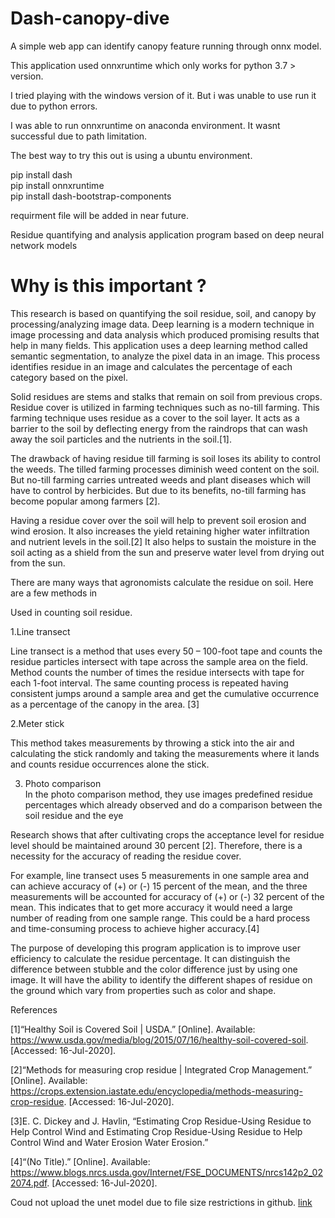 # Dash-canopy-dive
A simple web app can identify canopy feature running through onnx model. 

This application used  onnxruntime which only works for python 3.7 > version.

I tried playing with the windows version of it. But i was unable to use run it due to python errors. 

I was able to run onnxruntime on anaconda environment. It wasnt successful due to path limitation. 

The best way to try this out is using a ubuntu environment. 

pip install dash<br>
pip install onnxruntime<br> 
pip install dash-bootstrap-components

requirment file will be added in near future.

Residue quantifying and analysis application program based on deep neural network models 

# Why is this important ? 

This research is based on quantifying the soil residue, soil, and canopy by processing/analyzing image data.  Deep learning is a modern technique in image processing and data analysis which produced promising results that help in many fields.  This application uses a deep learning method called semantic segmentation, to analyze the pixel data in an image.  This process identifies residue in an image and calculates the percentage of each category based on the pixel.   

Solid residues are stems and stalks that remain on soil from previous crops. Residue cover is utilized in farming techniques such as no-till farming. This farming technique uses residue as a cover to the soil layer.  It acts as a barrier to the soil by deflecting energy from the raindrops that can wash away the soil particles and the nutrients in the soil.[1].  

The drawback of having residue till farming is soil loses its ability to control the weeds. The tilled farming processes diminish weed content on the soil. But no-till farming carries untreated weeds and plant diseases which will have to control by herbicides. But due to its benefits, no-till farming has become popular among farmers [2].  

Having a residue cover over the soil will help to prevent soil erosion and wind erosion. It also increases the yield retaining higher water infiltration and nutrient levels in the soil.[2]  It also helps to sustain the moisture in the soil acting as a shield from the sun and preserve water level from drying out from the sun.   

There are many ways that agronomists calculate the residue on soil. Here are a few methods in  

Used in counting soil residue. 

1.Line transect 

Line transect is a method that uses every 50 – 100-foot tape and counts the residue particles intersect with tape across the sample area on the field. Method counts the number of times the residue intersects with tape for each 1-foot interval. The same counting process is repeated having consistent jumps around a sample area and get the cumulative occurrence as a percentage of the canopy in the area. [3] 
 
2.Meter stick  

This method takes measurements by throwing a stick into the air and calculating the stick randomly and taking the measurements where it lands and counts residue occurrences alone the stick. 

3. Photo comparison  
In the photo comparison method, they use images predefined residue percentages which already observed and do a comparison between the soil residue and the eye 

 
Research shows that after cultivating crops the acceptance level for residue level should be maintained around 30 percent [2]. Therefore, there is a necessity for the accuracy of reading the residue cover. 

For example, line transect uses 5 measurements in one sample area and can achieve accuracy of (+) or (-) 15 percent of the mean, and the three measurements will be accounted for accuracy of (+) or (-) 32 percent of the mean. This indicates that to get more accuracy it would need a large number of reading from one sample range. This could be a hard process and time-consuming process to achieve higher accuracy.[4] 

 

The purpose of developing this program application is to improve user efficiency to calculate the residue percentage. It can distinguish the difference between stubble and the color difference just by using one image. It will have the ability to identify the different shapes of residue on the ground which vary from properties such as color and shape.  

References  

[1]“Healthy Soil is Covered Soil | USDA.” [Online]. Available: https://www.usda.gov/media/blog/2015/07/16/healthy-soil-covered-soil. [Accessed: 16-Jul-2020]. 

[2]“Methods for measuring crop residue | Integrated Crop Management.” [Online]. Available: https://crops.extension.iastate.edu/encyclopedia/methods-measuring-crop-residue. [Accessed: 16-Jul-2020]. 

[3]E. C. Dickey and J. Havlin, “Estimating Crop Residue-Using Residue to Help Control Wind and Estimating Crop Residue-Using Residue to Help Control Wind and Water Erosion Water Erosion.” 

[4]“(No Title).” [Online]. Available: https://www.blogs.nrcs.usda.gov/Internet/FSE_DOCUMENTS/nrcs142p2_022074.pdf. [Accessed: 16-Jul-2020]. 

Coud not upload the unet model due to file size restrictions in github. 
[link](https://git-lfs.github.com/)
